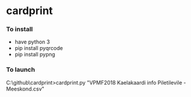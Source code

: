# cardprint

### To install
- have python 3
- pip install pyqrcode
- pip install pypng

### To launch
C:\github\cardprint>cardprint.py "VPMF2018 Kaelakaardi info Piletilevile - Meeskond.csv"
